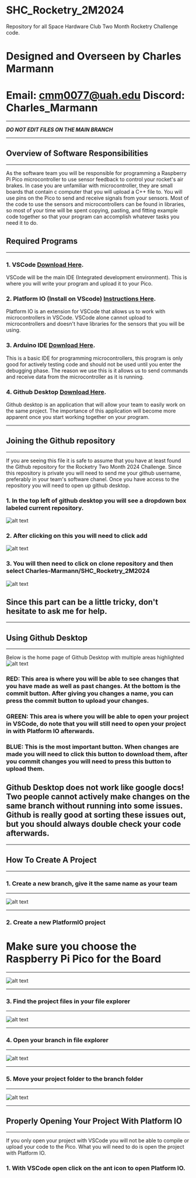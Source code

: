 # SHC_Rocketry_2M2024
Repository for all Space Hardware Club Two Month Rocketry Challenge code.

# Designed and Overseen by Charles Marmann 
# Email: cmm0077@uah.edu Discord: Charles_Marmann

*****************************************************
***DO NOT EDIT FILES ON THE MAIN BRANCH***
*****************************************************

## Overview of Software Responsibilities
------------------------------------
As the software team you will be responsible for programming a Raspberry Pi Pico microcontroller to use sensor feedback to control your rocket's air brakes.
In case you are unfamiliar with microcontroller, they are small boards that contain c computer that you will upload a C++ file to. You will use pins on the Pico to send and receive signals from your sensors. Most of the code to use the sensors and microcontrollers can be found in libraries, so most of your time will be spent copying, pasting, and fitting example code together so that your program can accomplish whatever tasks you need it to do.

## Required Programs
-----------------------
### 1. VSCode [Download Here](https://code.visualstudio.com/download).
VSCode will be the main IDE (Integrated development environment). This is where you will write your program and upload it to your Pico.
### 2. Platform IO (Install on VScode) [Instructions Here](https://platformio.org/install/ide?install=vscode).
Platform IO is an extension for VSCode that allows us to work with microcontrollers in VSCode. VSCode alone cannot upload to microcontrollers and doesn't have libraries for the sensors that you will be using.
### 3. Arduino IDE [Download Here](https://www.arduino.cc/en/software).
This is a basic IDE for programming microcontrollers, this program is only good for actively testing code and should not be used until you enter the debugging phase. The reason we use this is it allows us to send commands and receive data from the microcontroller as it is running.
### 4. Github Desktop [Download Here](https://desktop.github.com/download/).
Github desktop is an application that will allow your team to easily work on the same project. The importance of this application will become more apparent once you start working together on your program.

***********************************************************************************************************************
## Joining the Github repository
----------------------------
If you are seeing this file it is safe to assume that you have at least found the Github repository for the Rocketry Two Month 2024 Challenge. Since this repository is private you will need to send me your github username, preferably in your team's software chanel. Once you have access to the repository you will need to open up github desktop.
### 1. In the top left of github desktop you will see a dropdown box labeled current repository.
![alt text](image-5.png)
### 2. After clicking on this you will need to click add
![alt text](image-6.png)
### 3. You will then need to click on clone repository and then select Charles-Marmann/SHC_Rocketry_2M2024
![alt text](image-7.png)
## Since this part can be a little tricky, don't hesitate to ask me for help.

***********************************************************************************************************************
## Using Github Desktop
------------------------
Below is the home page of Github Desktop with multiple areas highlighted
![alt text](image-8.png)
### RED: This area is where you will be able to see changes that you have made as well as past changes. At the bottom is the commit button. After giving you changes a name, you can press the commit button to upload your changes.
### GREEN: This area is where you will be able to open your project in VSCode, do note that you will still need to open your project in with Platform IO afterwards.
### BLUE: This is the most important button. When changes are made you will need to click this button to download them, after you commit changes you will need to press this button to upload them.
## Github Desktop does not work like google docs! Two people cannot actively make changes on the same branch without running into some issues. Github is really good at sorting these issues out, but you should always double check your code afterwards.

***********************************************************************************************************************
## How To Create A Project
-----------------------
### 1. Create a new branch, give it the same name as your team
***********************************************************************************************************************
![alt text](image-1.png)
***********************************************************************************************************************
### 2. Create a new PlatformIO project
# Make sure you choose the Raspberry Pi Pico for the Board
***********************************************************************************************************************
![alt text](image-2.png)
***********************************************************************************************************************
### 3. Find the project files in your file explorer
***********************************************************************************************************************
![alt text](image-3.png)
***********************************************************************************************************************
### 4. Open your branch in file explorer
***********************************************************************************************************************
![alt text](Image-4-1.png)
***********************************************************************************************************************
### 5. Move your project folder to the branch folder
***********************************************************************************************************************
![alt text](image-4.png)
***********************************************************************************************************************
## Properly Opening Your Project With Platform IO
--------------------------------------------------
If you only open your project with VSCode you will not be able to compile or upload your code to the Pico.
What you will need to do is open the project with Platform IO.
### 1. With VSCode open click on the ant icon to open Platform IO.

